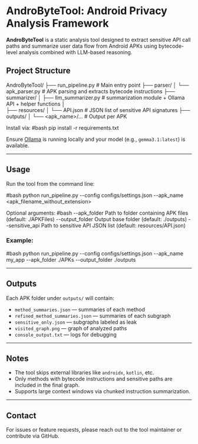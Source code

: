 # AndroByteTool: Android Privacy Analysis Framework

**AndroByteTool** is a static analysis tool designed to extract sensitive API call paths and summarize user data flow from Android APKs using bytecode-level analysis combined with LLM-based reasoning.

## Project Structure

AndroByteTool/
├── run_pipeline.py                   # Main entry point
├── parser/
│   └── apk_parser.py                # APK parsing and extracts bytecode instructions
├── summarizer/
│   ├── llm_summarizer.py             # summarization module + Ollama API + helper functions
│       
├── resources/
│   └── API.json                    # JSON list of sensitive API signatures
├── outputs/
│   └── <apk_name>/...                # Output per APK


Install via:
#bash
pip install -r requirements.txt


Ensure [Ollama](https://ollama.com/) is running locally and your model (e.g., `gemma3.1:latest`) is available.

---

## Usage
Run the tool from the command line:

#bash
python run_pipeline.py  --config configs/settings.json --apk_name <apk_filename_without_extension>


Optional arguments:
#bash
  --apk_folder        Path to folder containing APK files (default: ./APKFiles)
  --output_folder     Output base folder (default: ./outputs)
  --sensitive_api     Path to sensitive API JSON list (default: resources/API.json)


### Example:
#bash
python run_pipeline.py --config configs/settings.json  --apk_name my_app --apk_folder ./APKs --output_folder ./outputs

---

## Outputs
Each APK folder under `outputs/` will contain:

- `method_summaries.json` — summaries of each method 
- `refined_method_summaries.json` — summaries of each subgraph
- `sensitive_only.json` — subgraphs labeled as leak
- `visited_graph.png` — graph of analyzed paths
- `console_output.txt` — logs for debugging

---

## Notes
- The tool skips external libraries like `androidx`, `kotlin`, etc.
- Only methods with bytecode instructions and sensitive paths are included in the final graph.
- Supports large context windows via chunked instruction summarization.

---

## Contact
For issues or feature requests, please reach out to the tool maintainer or contribute via GitHub.
